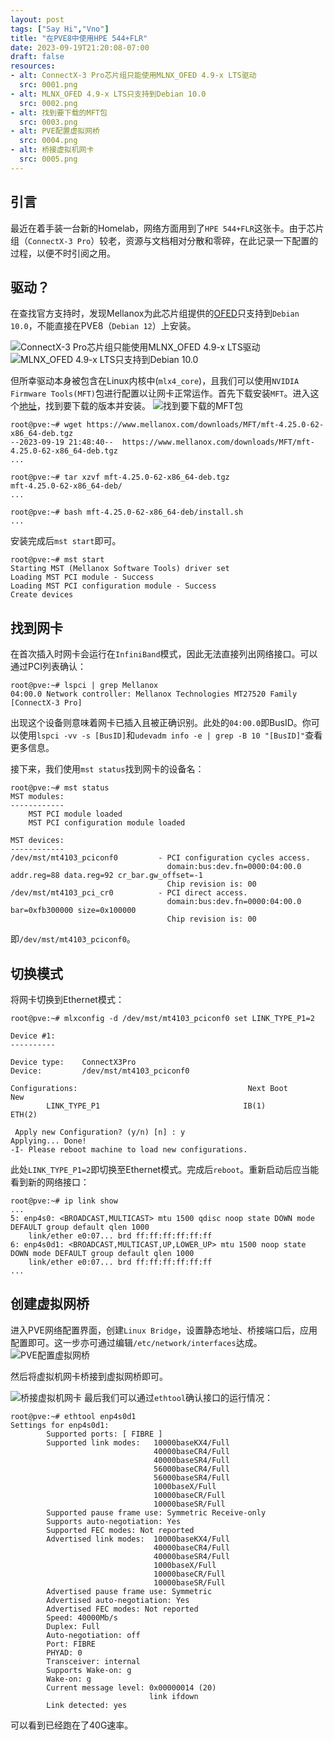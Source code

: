 ```yaml
---
layout: post
tags: ["Say Hi","Vno"]
title: "在PVE8中使用HPE 544+FLR"
date: 2023-09-19T21:20:08-07:00
draft: false
resources:
- alt: ConnectX-3 Pro芯片组只能使用MLNX_OFED 4.9-x LTS驱动
  src: 0001.png
- alt: MLNX_OFED 4.9-x LTS只支持到Debian 10.0
  src: 0002.png
- alt: 找到要下载的MFT包
  src: 0003.png
- alt: PVE配置虚拟网桥
  src: 0004.png
- alt: 桥接虚拟机网卡
  src: 0005.png
---
```

## 引言
最近在着手装一台新的Homelab，网络方面用到了`HPE 544+FLR`这张卡。由于芯片组（`ConnectX-3 Pro`）较老，资源与文档相对分散和零碎，在此记录一下配置的过程，以便不时引阅之用。

## 驱动？
在查找官方支持时，发现Mellanox为此芯片组提供的[OFED](https://network.nvidia.com/products/infiniband-drivers/linux/mlnx_ofed/)只支持到`Debian 10.0`，不能直接在PVE8（`Debian 12`）上安装。

![ConnectX-3 Pro芯片组只能使用MLNX_OFED 4.9-x LTS驱动](/2023/09/pve8-hpe-544-flr/0001.png)
![MLNX_OFED 4.9-x LTS只支持到Debian 10.0](/2023/09/pve8-hpe-544-flr/0002.png)

但所幸驱动本身被包含在Linux内核中(`mlx4_core`)，且我们可以使用`NVIDIA Firmware Tools(MFT)`包进行配置以让网卡正常运作。首先下载安装`MFT`。进入这个[地址](https://network.nvidia.com/products/adapter-software/firmware-tools/)，找到要下载的版本并安装。
![找到要下载的MFT包](/2023/09/pve8-hpe-544-flr/0003.png)

```
root@pve:~# wget https://www.mellanox.com/downloads/MFT/mft-4.25.0-62-x86_64-deb.tgz
--2023-09-19 21:48:40--  https://www.mellanox.com/downloads/MFT/mft-4.25.0-62-x86_64-deb.tgz
...

root@pve:~# tar xzvf mft-4.25.0-62-x86_64-deb.tgz 
mft-4.25.0-62-x86_64-deb/
...

root@pve:~# bash mft-4.25.0-62-x86_64-deb/install.sh
...
```

安装完成后`mst start`即可。

```
root@pve:~# mst start
Starting MST (Mellanox Software Tools) driver set
Loading MST PCI module - Success
Loading MST PCI configuration module - Success
Create devices
```

## 找到网卡
在首次插入时网卡会运行在`InfiniBand`模式，因此无法直接列出网络接口。可以通过PCI列表确认：

```
root@pve:~# lspci | grep Mellanox
04:00.0 Network controller: Mellanox Technologies MT27520 Family [ConnectX-3 Pro]
```

出现这个设备则意味着网卡已插入且被正确识别。此处的`04:00.0`即BusID。你可以使用`lspci -vv -s [BusID]`和`udevadm info -e | grep -B 10 "[BusID]"`查看更多信息。

接下来，我们使用`mst status`找到网卡的设备名：

```
root@pve:~# mst status
MST modules:
------------
    MST PCI module loaded
    MST PCI configuration module loaded

MST devices:
------------
/dev/mst/mt4103_pciconf0         - PCI configuration cycles access.
                                   domain:bus:dev.fn=0000:04:00.0 addr.reg=88 data.reg=92 cr_bar.gw_offset=-1
                                   Chip revision is: 00
/dev/mst/mt4103_pci_cr0          - PCI direct access.
                                   domain:bus:dev.fn=0000:04:00.0 bar=0xfb300000 size=0x100000
                                   Chip revision is: 00
```
即`/dev/mst/mt4103_pciconf0`。
## 切换模式
将网卡切换到Ethernet模式：

```
root@pve:~# mlxconfig -d /dev/mst/mt4103_pciconf0 set LINK_TYPE_P1=2

Device #1:
----------

Device type:    ConnectX3Pro    
Device:         /dev/mst/mt4103_pciconf0

Configurations:                                      Next Boot       New
        LINK_TYPE_P1                                IB(1)          ETH(2)          

 Apply new Configuration? (y/n) [n] : y
Applying... Done!
-I- Please reboot machine to load new configurations.
```

此处`LINK_TYPE_P1=2`即切换至Ethernet模式。完成后`reboot`。重新启动后应当能看到新的网络接口：

```
root@pve:~# ip link show
...
5: enp4s0: <BROADCAST,MULTICAST> mtu 1500 qdisc noop state DOWN mode DEFAULT group default qlen 1000
    link/ether e0:07... brd ff:ff:ff:ff:ff:ff
6: enp4s0d1: <BROADCAST,MULTICAST,UP,LOWER_UP> mtu 1500 noop state DOWN mode DEFAULT group default qlen 1000
    link/ether e0:07... brd ff:ff:ff:ff:ff:ff
...
```

## 创建虚拟网桥
进入PVE网络配置界面，创建`Linux Bridge`，设置静态地址、桥接端口后，应用配置即可。这一步亦可通过编辑`/etc/network/interfaces`达成。
![PVE配置虚拟网桥](/2023/09/pve8-hpe-544-flr/0004.png)

然后将虚拟机网卡桥接到虚拟网桥即可。

![桥接虚拟机网卡](/2023/09/pve8-hpe-544-flr/0005.png)
最后我们可以通过`ethtool`确认接口的运行情况：

```
root@pve:~# ethtool enp4s0d1
Settings for enp4s0d1:
        Supported ports: [ FIBRE ]
        Supported link modes:   10000baseKX4/Full
                                40000baseCR4/Full
                                40000baseSR4/Full
                                56000baseCR4/Full
                                56000baseSR4/Full
                                1000baseX/Full
                                10000baseCR/Full
                                10000baseSR/Full
        Supported pause frame use: Symmetric Receive-only
        Supports auto-negotiation: Yes
        Supported FEC modes: Not reported
        Advertised link modes:  10000baseKX4/Full
                                40000baseCR4/Full
                                40000baseSR4/Full
                                1000baseX/Full
                                10000baseCR/Full
                                10000baseSR/Full
        Advertised pause frame use: Symmetric
        Advertised auto-negotiation: Yes
        Advertised FEC modes: Not reported
        Speed: 40000Mb/s
        Duplex: Full
        Auto-negotiation: off
        Port: FIBRE
        PHYAD: 0
        Transceiver: internal
        Supports Wake-on: g
        Wake-on: g
        Current message level: 0x00000014 (20)
                               link ifdown
        Link detected: yes
```

可以看到已经跑在了40G速率。